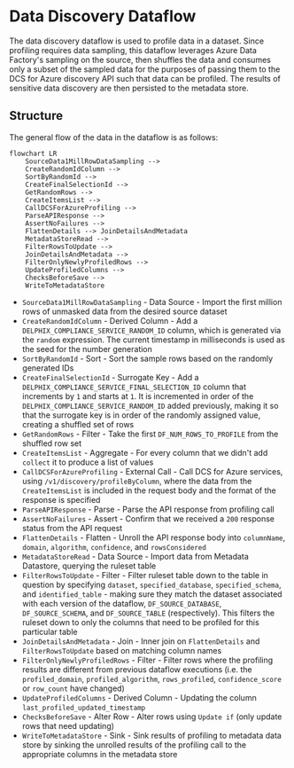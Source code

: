 # Data Discovery Dataflow

The data discovery dataflow is used to profile data in a dataset. Since profiling requires data sampling, this dataflow
leverages Azure Data Factory's sampling on the source, then shuffles the data and consumes only a subset of the sampled 
data for the purposes of passing them to the DCS for Azure discovery API such that data can be profiled. The results of
sensitive data discovery are then persisted to the metadata store.

## Structure

The general flow of the data in the dataflow is as follows:
```mermaid
flowchart LR
    SourceData1MillRowDataSampling --> 
    CreateRandomIdColumn -->
    SortByRandomId -->
    CreateFinalSelectionId --> 
    GetRandomRows --> 
    CreateItemsList --> 
    CallDCSForAzureProfiling -->
    ParseAPIResponse -->
    AssertNoFailures --> 
    FlattenDetails --> JoinDetailsAndMetadata
    MetadataStoreRead --> 
    FilterRowsToUpdate -->
    JoinDetailsAndMetadata -->
    FilterOnlyNewlyProfiledRows -->
    UpdateProfiledColumns -->
    ChecksBeforeSave -->
    WriteToMetadataStore
```

* `SourceData1MillRowDataSampling` - Data Source - Import the first million rows of unmasked data from the
desired source dataset
* `CreateRandomIdColumn` - Derived Column - Add a `DELPHIX_COMPLIANCE_SERVICE_RANDOM_ID` column, which is
generated via the `random` expression. The current timestamp in milliseconds is used as the seed for the number
generation
* `SortByRandomId` - Sort - Sort the sample rows based on the randomly generated IDs
* `CreateFinalSelectionId` - Surrogate Key - Add a `DELPHIX_COMPLIANCE_SERVICE_FINAL_SELECTION_ID` column that
increments by `1` and starts at `1`. It is incremented in order of the `DELPHIX_COMPLIANCE_SERVICE_RANDOM_ID` added
previously, making it so that the surrogate key is in order of the randomly assigned value, creating a shuffled set of
rows
* `GetRandomRows` - Filter - Take the first `DF_NUM_ROWS_TO_PROFILE` from the shuffled row set 
* `CreateItemsList` - Aggregate - For every column that we didn't add `collect` it to produce a list of values
* `CallDCSForAzureProfiling` - External Call - Call DCS for Azure services, using `/v1/discovery/profileByColumn`,
where the data from the `CreateItemsList` is included in the request body and the format of the response is specified
* `ParseAPIResponse` - Parse - Parse the API response from profiling call
* `AssertNoFailures` - Assert - Confirm that we received a `200` response status from the API request
* `FlattenDetails` - Flatten - Unroll the API response body into `columnName`, `domain`, `algorithm`,
`confidence`, and `rowsConsidered`
* `MetadataStoreRead` - Data Source - Import data from Metadata Datastore, querying the ruleset table
* `FilterRowsToUpdate` - Filter - Filter ruleset table down to the table in question by specifying `dataset`,
`specified_database`, `specified_schema`, and `identified_table` - making sure they match the dataset associated with
each version of the dataflow, `DF_SOURCE_DATABASE`, `DF_SOURCE_SCHEMA`, and `DF_SOURCE_TABLE` (respectively). This
filters the ruleset down to only the columns that need to be profiled for this particular table
* `JoinDetailsAndMetadata` - Join - Inner join on `FlattenDetails` and `FilterRowsToUpdate` based on matching
column names
* `FilterOnlyNewlyProfiledRows` - Filter - Filter rows where the profiling results are different from previous
dataflow executions (i.e. the `profiled_domain`, `profiled_algorithm`, `rows_profiled`, `confidence_score` or
`row_count` have changed)
* `UpdateProfiledColumns` - Derived Column - Updating the column `last_profiled_updated_timestamp`
* `ChecksBeforeSave` - Alter Row - Alter rows using `Update if` (only update rows that need updating)
* `WriteToMetadataStore` - Sink - Sink results of profiling to metadata data store by sinking the unrolled
results of the profiling call to the appropriate columns in the metadata store